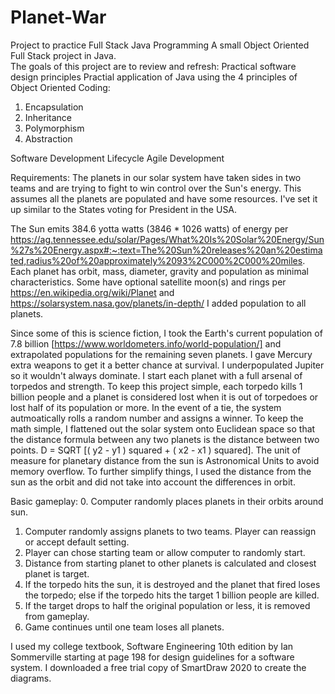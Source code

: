 # Planet-War
Project to practice Full Stack Java Programming
A small Object Oriented Full Stack project in Java.  
The goals of this project are to review and refresh:
Practical software design principles
Practial application of Java using the 4 principles of Object Oriented Coding:
  1. Encapsulation
  2. Inheritance
  3. Polymorphism
  4. Abstraction
  
Software Development Lifecycle
Agile Development

Requirements:
The planets in our solar system have taken sides in two teams and are trying to fight to win control over the Sun's energy.  This assumes all the planets are populated and have some resources.  I've set it up similar to the States voting for President in the USA.   

The Sun emits 384.6 yotta watts (3846 * 1026 watts) of energy per  https://ag.tennessee.edu/solar/Pages/What%20Is%20Solar%20Energy/Sun%27s%20Energy.aspx#:~:text=The%20Sun%20releases%20an%20estimated,radius%20of%20approximately%2093%2C000%2C000%20miles.  
Each planet has orbit, mass, diameter, gravity and population as minimal characteristics.  Some have optional satellite moon(s) and rings per https://en.wikipedia.org/wiki/Planet
and https://solarsystem.nasa.gov/planets/in-depth/  I added population to all planets. 

Since some of this is science fiction, I took the Earth's current population of 7.8 billion [https://www.worldometers.info/world-population/] and extrapolated populations for the remaining seven planets. I gave Mercury extra weapons to get it a better chance at survival.  I underpopulated Jupiter so it wouldn't always dominate.  I start each planet with a full arsenal of torpedos and strength.  To keep this project simple, each torpedo kills 1 billion people and a planet is considered lost when it is out of torpedoes or lost half of its population or more.  In the event of a tie, the system autmoatically rolls a random number and assigns a winner. 
To keep the math simple, I flattened out the solar system onto Euclidean space so that the distance formula between any two planets is the distance between two points. D = SQRT [( y2 - y1 ) squared + ( x2 - x1 ) squared].  The unit of measure for planetary distance from the sun is Astronomical Units to avoid memory overflow.  To further simplify things, I used the distance from the sun as the orbit and did not take into account the differences in orbit. 

Basic gameplay:
0. Computer randomly places planets in their orbits around sun.
1. Computer randomly assigns planets to two teams.  Player can reassign or accept default setting.
2. Player can chose starting team or allow computer to randomly start. 
3. Distance from starting planet to other planets is calculated and closest planet is target. 
4. If the torpedo hits the sun, it is destroyed and the planet that fired loses the torpedo; else if the torpedo hits the target 1 billion people are killed. 
5. If the target drops to half the original population or less, it is removed from gameplay. 
6. Game continues until one team loses all planets. 


I used my college textbook, Software Engineering 10th edition by Ian Sommerville starting at page 198 for design guidelines for a software system. I downloaded a free trial copy of SmartDraw 2020 to create the diagrams. 

